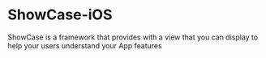 # ShowCase-iOS
ShowCase is a framework that provides with a view that you can display to help your users understand your App features
